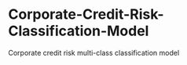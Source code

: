 # Corporate-Credit-Risk-Classification-Model
Corporate credit risk multi-class classification model
